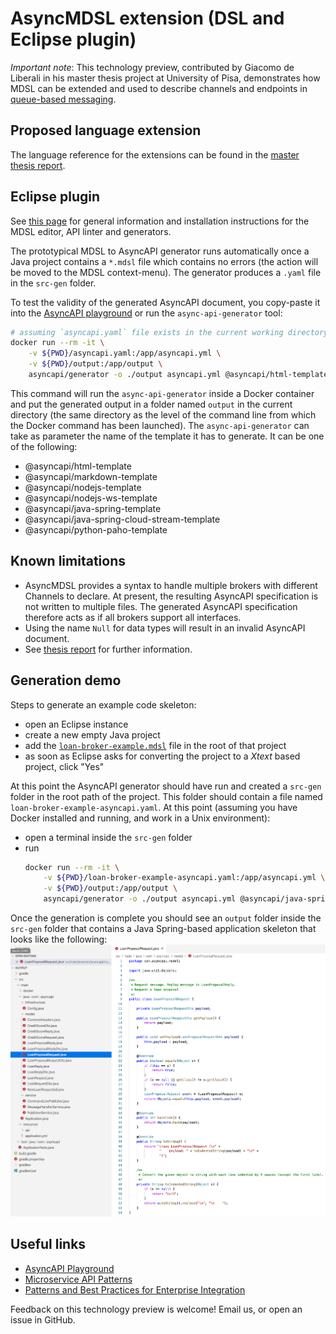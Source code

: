 # AsyncMDSL extension (DSL and Eclipse plugin)

*Important note*: This technology preview, contributed by Giacomo de Liberali in his master thesis project at University of Pisa, demonstrates how MDSL can be extended and used to describe channels and endpoints in [queue-based messaging](https://www.enterpriseintegrationpatterns.com/patterns/messaging/Introduction.html).

## Proposed language extension

The language reference for the extensions can be found in the [master thesis report](https://etd.adm.unipi.it/t/etd-06222020-100504/). <!-- TODO include or link to it; externalize some parts? -->

## Eclipse plugin
See [this page](https://microservice-api-patterns.github.io/MDSL-Specification/tools) for general information and installation instructions for the MDSL editor, API linter and generators.

The prototypical MDSL to AsyncAPI generator runs automatically once a Java project contains  a `*.mdsl` file which contains no errors (the action will be moved to the MDSL context-menu). The generator produces a `.yaml` file in the `src-gen` folder.

To test the validity of the generated AsyncAPI document, you copy-paste it into the [AsyncAPI playground](https://playground.asyncapi.io/) or run the `async-api-generator` tool:

```bash
# assuming `asyncapi.yaml` file exists in the current working directory
docker run --rm -it \
    -v ${PWD}/asyncapi.yaml:/app/asyncapi.yml \
    -v ${PWD}/output:/app/output \
    asyncapi/generator -o ./output asyncapi.yml @asyncapi/html-template --force-write
```
This command will run the `async-api-generator` inside a Docker container and put the generated output in a folder named `output` in the current directory (the same directory as the level of the command line from which the Docker command has been launched). The `async-api-generator` can take as parameter the name of the template it has to generate. It can be one of the following:

- @asyncapi/html-template
- @asyncapi/markdown-template
- @asyncapi/nodejs-template
- @asyncapi/nodejs-ws-template
- @asyncapi/java-spring-template
- @asyncapi/java-spring-cloud-stream-template
- @asyncapi/python-paho-template

## Known limitations

* AsyncMDSL provides a syntax to handle multiple brokers with different Channels to declare. At present, the resulting AsyncAPI specification is not written to multiple files. The generated AsyncAPI specification therefore acts as if all brokers support all interfaces.
* Using the name `Null` for data types will result in an invalid AsyncAPI document.
* See [thesis report](https://giacomodeliberali.com/thesis/UNIPI-AsyncMDSL-MasterThesis-2020-GiacomoDeLiberali.pdf) for further information.


## Generation demo
Steps to generate an example code skeleton:

- open an Eclipse instance
- create a new empty Java project
- add the [`loan-broker-example.mdsl`](loan-broker-example.mdsl) file in the root of that project
- as soon as Eclipse asks for converting the project to a *Xtext* based project, click "Yes"
    
At this point the AsyncAPI generator should have run and created a `src-gen` folder in the root path of the project. This folder should contain a file named `loan-broker-example-asyncapi.yaml`. At this point (assuming you have Docker installed and running, and work in a Unix environment):

- open a terminal inside the `src-gen` folder
- run
    ```bash
    docker run --rm -it \
        -v ${PWD}/loan-broker-example-asyncapi.yaml:/app/asyncapi.yml \
        -v ${PWD}/output:/app/output \
        asyncapi/generator -o ./output asyncapi.yml @asyncapi/java-spring-template --force-write
    ```

Once the generation is complete you should see an `output` folder inside the `src-gen` folder that contains a Java Spring-based application skeleton that looks like the following:
![loan-broker-example-java-spring](./loan-broker-example-java-spring.png)


## Useful links

- [AsyncAPI Playground](https://playground.asyncapi.io/)
- [Microservice API Patterns](https://microservice-api-patterns.org/)
- [Patterns and Best Practices for Enterprise Integration](https://www.enterpriseintegrationpatterns.com/)


Feedback on this technology preview is welcome! Email us, or open an issue in GitHub. 